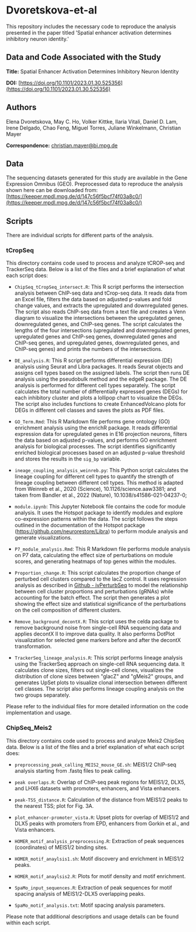 # Dvoretskova-et-al

This repository includes the necessary code to reproduce the analysis presented in the paper titled 'Spatial enhancer activation determines inhibitory neuron identity.'

## Data and Code Associated with the Study

**Title:** Spatial Enhancer Activation Determines Inhibitory Neuron Identity

**DOI:** [https://doi.org/10.1101/2023.01.30.525356](https://doi.org/10.1101/2023.01.30.525356)

## Authors

Elena Dvoretskova, May C. Ho, Volker Kittke, Ilaria Vitali, Daniel D. Lam, Irene Delgado, Chao Feng, Miguel Torres, Juliane Winkelmann, Christian Mayer

**Correspondence:** [christian.mayer@bi.mpg.de](mailto:christian.mayer@bi.mpg.de)

## Data

The sequencing datasets generated for this study are available in the Gene Expression Omnibus (GEO). Preprocessed data to reproduce the analysis shown here can be downloaded from: [https://keeper.mpdl.mpg.de/d/147c56f5bcf74f03a8c0/](https://keeper.mpdl.mpg.de/d/147c56f5bcf74f03a8c0/)

## Scripts

There are individual scripts for different parts of the analysis.

### tCropSeq

This directory contains code used to process and analyze tCROP-seq and TrackerSeq data. Below is a list of the files and a brief explanation of what each script does:

- `ChipSeq_tCropSeq_intersect.R`: This R script performs the intersection analysis between ChIP-seq data and tCrop-seq data. It reads data from an Excel file, filters the data based on adjusted p-values and fold change values, and extracts the upregulated and downregulated genes. The script also reads ChIP-seq data from a text file and creates a Venn diagram to visualize the intersections between the upregulated genes, downregulated genes, and ChIP-seq genes. The script calculates the lengths of the four intersections (upregulated and downregulated genes, upregulated genes and ChIP-seq genes, downregulated genes and ChIP-seq genes, and upregulated genes, downregulated genes, and ChIP-seq genes) and prints the numbers of the intersections.

- `DE_analysis.R`: This R script performs differential expression (DE) analysis using Seurat and Libra packages. It reads Seurat objects and assigns cell types based on the assigned labels. The script then runs DE analysis using the pseudobulk method and the edgeR package. The DE analysis is performed for different cell types separately. The script calculates the total number of differentially expressed genes (DEGs) for each inhibitory cluster and plots a lollipop chart to visualize the DEGs. The script also includes functions to create EnhancedVolcano plots for DEGs in different cell classes and saves the plots as PDF files.

- `GO_Term.Rmd`: This R Markdown file performs gene ontology (GO) enrichment analysis using the enrichR package. It reads differential expression data for upregulated genes in E16 projection neurons, filters the data based on adjusted p-values, and performs GO enrichment analysis for biological processes. The script identifies significantly enriched biological processes based on an adjusted p-value threshold and stores the results in the `sig_bp` variable.

- `ineage_coupling_analysis_weinreb.py`: This Python script calculates the lineage coupling for different cell types to quantify the strength of lineage coupling between different cell types. This method is adapted from Weinreb et al., 2020 (Science), 10.1126/science.aaw3381; and taken from Bandler et al., 2022 (Nature), 10.1038/s41586-021-04237-0; 

- `module.ipynb`: This Jupyter Notebook file contains the code for module analysis. It uses the Hotspot package to identify modules and explore co-expression patterns within the data. The script follows the steps outlined in the documentation of the Hotspot package (https://github.com/neurorestore/Libra) to perform module analysis and generate visualizations.

- `P7_module_analysis.Rmd`: This R Markdown file performs module analysis on P7 data, calculating the effect size of perturbations on module scores, and generating heatmaps of top genes within the modules.

- `Proportion_change.R`: This script calculates the proportion change of perturbed cell clusters compared to the lacZ control. It uses regression analysis as described in [Github - ivPerturbSeq](https://github.com/klarman-cell-observatory/ivPerturbSeq) to model the relationship between cell cluster proportions and perturbations (gRNAs) while accounting for the batch effect. The script then generates a plot showing the effect size and statistical significance of the perturbations on the cell composition of different clusters.

- `Remove_background_decontX.R`: This script uses the celda package to remove background noise from single-cell RNA sequencing data and applies decontX II to improve data quality. It also performs DotPlot visualization for selected gene markers before and after the decontX transformation.

- `TrackerSeq_lineage_analysis.R`: This script performs lineage analysis using the TrackerSeq approach on single-cell RNA sequencing data. It calculates clone sizes, filters out single-cell clones, visualizes the distribution of clone sizes between "glacZ" and "gMeis2" groups, and generates UpSet plots to visualize clonal intersection between different cell classes. The script also performs lineage coupling analysis on the two groups separately.

Please refer to the individual files for more detailed information on the code implementation and usage.

### ChipSeq_Meis2

This directory contains code used to process and analyze Meis2 ChipSeq data. Below is a list of the files and a brief explanation of what each script does:

- `preprocessing_peak_calling_MEIS2_mouse_GE.sh`: MEIS1/2 ChIP-seq analysis starting from .fastq files to peak calling.

- `peak overlaps.R`: Overlap of ChIP-seq peak regions for MEIS1/2, DLX5, and LHX6 datasets with promoters, enhancers, and Vista enhancers.

- `peak-TSS_distance.R`: Calculation of the distance from MEIS1/2 peaks to the nearest TSS; plot for Fig. 3A.

- `plot_enhancer-promoter_vista.R`: Upset plots for overlap of MEIS1/2 and DLX5 peaks with promoters from EPD, enhancers from Gorkin et al., and Vista enhancers.

- `HOMER_motif_analysis_preprocessing.R`: Extraction of peak sequences (coordinates) of MEIS1/2 binding sites.

- `HOMER_motif_anaylsis1.sh`: Motif discovery and enrichment in MEIS1/2 peaks.

- `HOMER_motif_anaylsis2.R`: Plots for motif density and motif enrichment.

- `SpaMo_input_sequences.R`: Extraction of peak sequences for motif spacing analysis of MEIS1/2-DLX5 overlapping peaks.

- `SpaMo_motif_analysis.txt`: Motif spacing analysis parameters.

Please note that additional descriptions and usage details can be found within each script.
